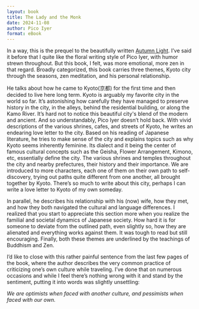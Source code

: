 ```yaml
---
layout: book
title: The Lady and the Monk
date: 2024-11-08
author: Pico Iyer
format: eBook
---
```

In a way, this is the prequel to the beautifully written [Autumn Light](/reading/autumn-light). I’ve said it before that I quite like the floral writing style of Pico Iyer, with humor strewn throughout. But this book, I felt, was more emotional, more zen in that regard. Broadly categorized, this book carries three themes, Kyoto city through the seasons, zen meditation, and his personal relationship.

He talks about how he came to Kyoto(京都) for the first time and then decided to live here long term. Kyoto is arguably my favorite city in the world so far. It’s astonishing how carefully they have managed to preserve history in the city, in the alleys, behind the residential building, or along the Kamo River. It’s hard not to notice this beautiful city's blend of the modern and ancient. And so understandably, Pico Iyer doesn’t hold back. With vivid descriptions of the various shrines, cafes, and streets of Kyoto, he writes an endearing love letter to the city. Based on his reading of Japanese literature, he tries to make sense of the city and explains topics such as why Kyoto seems inherently feminine. Its dialect and it being the center of famous cultural concepts such as the Geisha, Flower Arrangement, Kimono, etc, essentially define the city. The various shrines and temples throughout the city and nearby prefectures, their history and their importance. We are introduced to more characters, each one of them on their own path to self-discovery, trying out paths quite different from one another, all brought together by Kyoto. There’s so much to write about this city, perhaps I can write a love letter to Kyoto of my own someday.

In parallel, he describes his relationship with his (now) wife, how they met, and how they both navigated the cultural and language differences. I realized that you start to appreciate this section more when you realize the familial and societal dynamics of Japanese society. How hard it is for someone to deviate from the outlined path, even slightly so, how they are alienated and everything works against them. It was tough to read but still encouraging. Finally, both these themes are underlined by the teachings of Buddhism and Zen.

I’d like to close with this rather painful sentence from the last few pages of the book, where the author describes the very common practice of criticizing one’s own culture while traveling. I’ve done that on numerous occasions and while I feel there’s nothing wrong with it and stand by the sentiment, putting it into words was slightly unsettling:

_We are optimists when faced with another culture, and pessimists when faced with our own._

